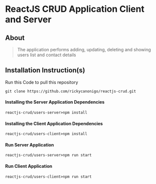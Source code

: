 # ReactJS CRUD Application Client and Server

## About
> The application performs adding, updating, deleting and showing users list and contact details

## Installation Instruction(s)
Run this Code to pull this repository
```
git clone https://github.com/rickycanonigo/reactjs-crud.git
```

#### Installing the Server Application Dependencies
```
reactjs-crud/users-server>npm install
```

#### Installing the Client Application Dependencies
```
reactjs-crud/users-client>npm install
```

#### Run Server Application
```
reactjs-crud/users-server>npm run start
```

#### Run Client Application
```
reactjs-crud/users-client>npm run start
```
